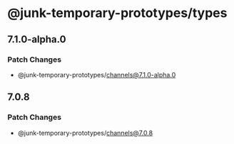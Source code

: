 # @junk-temporary-prototypes/types

## 7.1.0-alpha.0

### Patch Changes

- @junk-temporary-prototypes/channels@7.1.0-alpha.0

## 7.0.8

### Patch Changes

- @junk-temporary-prototypes/channels@7.0.8
